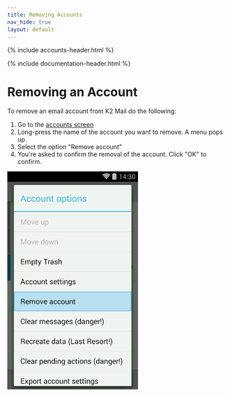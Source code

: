 ```yaml
---
title: Removing Accounts
nav_hide: true
layout: default
---
```


{% include accounts-header.html %}

{% include documentation-header.html %}

# Removing an Account

To remove an email account from K2 Mail do the following:

1. Go to the [accounts screen](/documentation/accounts/view.html)
1. Long-press the name of the account you want to remove. A menu pops up.
1. Select the option "Remove account"
1. You're asked to confirm the removal of the account. Click "OK" to confirm.

<img src="/assets/img/account_remove_account.png" width="300" alt="Account options - delete" />
